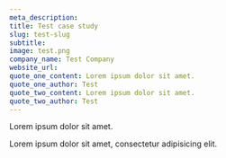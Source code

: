 ```yaml
---
meta_description:
title: Test case study
slug: test-slug
subtitle:
image: test.png
company_name: Test Company
website_url:
quote_one_content: Lorem ipsum dolor sit amet.
quote_one_author: Test
quote_two_content: Lorem ipsum dolor sit amet.
quote_two_author: Test
---
```


Lorem ipsum dolor sit amet.

Lorem ipsum dolor sit amet, consectetur adipisicing elit.

